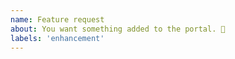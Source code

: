 ```yaml
---
name: Feature request
about: You want something added to the portal. 🎉
labels: 'enhancement'
---
```

